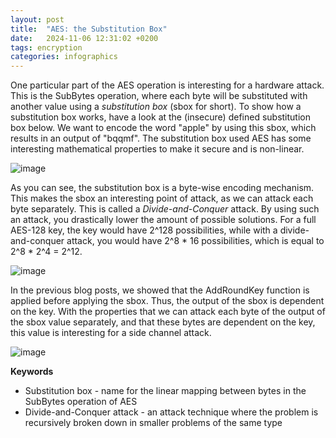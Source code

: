 ```yaml
---
layout: post
title:  "AES: the Substitution Box"
date:   2024-11-06 12:31:02 +0200
tags: encryption  
categories: infographics
---
```


One particular part of the AES operation is interesting for a hardware attack. This is the SubBytes operation, where each byte will be substituted with another value using a <i>substitution box</i> (sbox for short). To show how a substitution box works, have a look at the (insecure) defined substitution box below. We want to encode the word "apple" by using this sbox, which results in an output of "bqqmf". The substitution box used AES has some interesting mathematical properties to make it secure and is non-linear.

![image](https://bruteforcemisa.github.io/hackermouses-guide-through-cyberspace/assets/images/SimpleSbox.png) 

As you can see, the substitution box is a byte-wise encoding mechanism. This makes the sbox an interesting point of attack, as we can attack each byte separately. This is called a <i>Divide-and-Conquer</i> attack. By using such an attack, you drastically lower the amount of possible solutions. For a full AES-128 key, the key would have 2^128 possibilities, while with a divide-and-conquer attack, you would have 2^8 * 16 possibilities, which is equal to 2^8 * 2^4 = 2^12.

![image](https://bruteforcemisa.github.io/hackermouses-guide-through-cyberspace/assets/images/DNC.png)

In the previous blog posts, we showed that the AddRoundKey function is applied before applying the sbox. Thus, the output of the sbox is dependent on the key. With the properties that we can attack each byte of the output of the sbox value separately, and that these bytes are dependent on the key, this value is interesting for a side channel attack.

![image](https://bruteforcemisa.github.io/hackermouses-guide-through-cyberspace/assets/images/POI.png)


<b>Keywords</b>

<ul>
<li>Substitution box - name for the linear mapping between bytes in the SubBytes operation of AES</li>
<li>Divide-and-Conquer attack - an attack technique where the problem is recursively broken down in smaller problems of the same type </li>
</ul>


